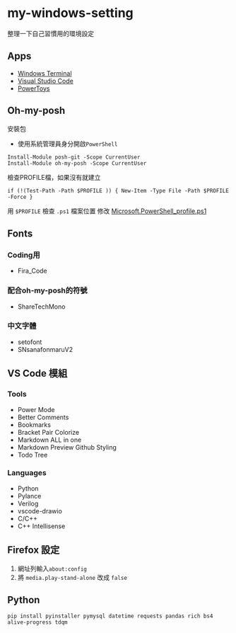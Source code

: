 # my-windows-setting
整理一下自己習慣用的環境設定

## Apps

 - [Windows Terminal](https://www.microsoft.com/zh-tw/p/windows-terminal/9n0dx20hk701)
 - [Visual Studio Code](https://code.visualstudio.com/)
 - [PowerToys](https://docs.microsoft.com/zh-tw/windows/powertoys/install)

## Oh-my-posh
安裝包
 - 使用系統管理員身分開啟`PowerShell`

`Install-Module posh-git -Scope CurrentUser`<br>
`Install-Module oh-my-posh -Scope CurrentUser`

檢查PROFILE檔，如果沒有就建立

`if (!(Test-Path -Path $PROFILE )) { New-Item -Type File -Path $PROFILE -Force }`

用 `$PROFILE` 檢查 `.ps1` 檔案位置
修改 [Microsoft.PowerShell_profile.ps1](https://github.com/dec880126/my-windows-setting/blob/main/Microsoft.PowerShell_profile.ps1)

## Fonts

### Coding用
 - Fira_Code

### 配合oh-my-posh的符號
 - ShareTechMono

### 中文字體
 - setofont
 - SNsanafonmaruV2

## VS Code 模組

### Tools

 - Power Mode
 - Better Comments
 - Bookmarks
 - Bracket Pair Colorize
 - Markdown ALL in one
 - Markdown Preview Github Styling
 - Todo Tree

### Languages

 - Python
 - Pylance
 - Verilog
 - vscode-drawio
 - C/C++
 - C++ Intellisense

## Firefox 設定

1. 網址列輸入`about:config`
2. 將 `media.play-stand-alone` 改成 `false`

## Python

`pip install pyinstaller pymysql datetime requests pandas rich bs4 alive-progress tdqm`
